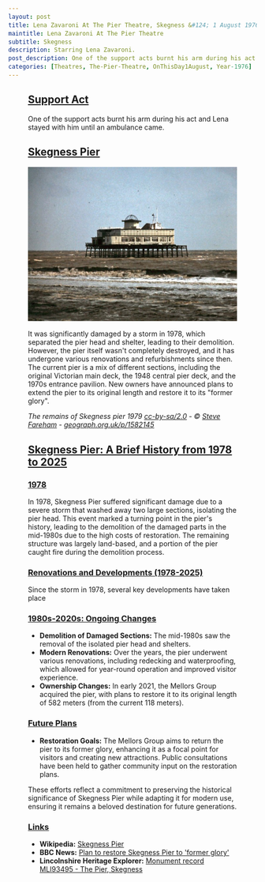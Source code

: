 ```yaml
---
layout: post
title: Lena Zavaroni At The Pier Theatre, Skegness &#124; 1 August 1976
maintitle: Lena Zavaroni At The Pier Theatre
subtitle: Skegness
description: Starring Lena Zavaroni.
post_description: One of the support acts burnt his arm during his act and Lena stayed with him until an ambulance came.
categories: [Theatres, The-Pier-Theatre, OnThisDay1August, Year-1976]
---
```


<figure class="fig3">
<div class="CardLayout">
<div class="CardItem">
<h2 id="infobox1" class="infobox"><a href="#infobox1">Support Act</a></h2>
<div class="CardItem split">
<p>One of the support acts burnt his arm during his act and Lena stayed with him until an ambulance came.</p>
</div></div></div>
</figure>

<figure class="fig3">
<div class="CardLayout">
<div class="CardItem">
<h2 id="infobox2" class="infobox"><a href="#infobox2">Skegness Pier</a></h2>
<div class="CardItem split">
<a href="https://www.geograph.org.uk/photo/1582145"><img src="/assets/images/locations/1582145_07685d76.jpg" class="full-width zoom-in" /></a>
<p>It was significantly damaged by a storm in 1978, which separated the pier head and shelter, leading to their demolition. However, the pier itself wasn't completely destroyed, and it has undergone various renovations and refurbishments since then. The current pier is a mix of different sections, including the original Victorian main deck, the 1948 central pier deck, and the 1970s entrance pavilion. New owners have announced plans to extend the pier to its original length and restore it to its "former glory".</p>
<cite>The remains of Skegness pier 1979 <a href="http://creativecommons.org/licenses/by-sa/2.0/">cc-by-sa/2.0</a> - © <a href="https://www.geograph.org.uk/profile/15341">Steve Fareham</a> - <a href="https://www.geograph.org.uk/photo/1582145">geograph.org.uk/p/1582145</a></cite>
</div></div></div>
</figure>

<figure class="fig3">
<div class="CardLayout">
<div class="CardItem">
<h2 id="infobox3" class="infobox"><a href="#infobox3">Skegness Pier: A Brief History from 1978 to 2025</a></h2>
<div class="CardItem split">
<h3 id="infobox4" class="infobox"><a href="#infobox4">1978</a></h3>
<p>In 1978, Skegness Pier suffered significant damage due to a severe storm that washed away two large sections, isolating the pier head. This event marked a turning point in the pier's history, leading to the demolition of the damaged parts in the mid-1980s due to the high costs of restoration. The remaining structure was largely land-based, and a portion of the pier caught fire during the demolition process.</p>
<h3 id="infobox5" class="infobox"><a href="#infobox5">Renovations and Developments (1978-2025)</a></h3>
<p>Since the storm in 1978, several key developments have taken place</p>
<h3 id="infobox6" class="infobox"><a href="#infobox6">1980s-2020s: Ongoing Changes</a></h3>
<ul>
<li><strong>Demolition of Damaged Sections:</strong> The mid-1980s saw the removal of the isolated pier head and shelters.</li>
<li><strong>Modern Renovations:</strong> Over the years, the pier underwent various renovations, including redecking and waterproofing, which allowed for year-round operation and improved visitor experience.</li>
<li><strong>Ownership Changes:</strong> In early 2021, the Mellors Group acquired the pier, with plans to restore it to its original length of 582 meters (from the current 118 meters).</li>
</ul>
<h3 id="infobox7" class="infobox"><a href="#infobox7">Future Plans</a></h3>
<ul>
<li><strong>Restoration Goals:</strong> The Mellors Group aims to return the pier to its former glory, enhancing it as a focal point for visitors and creating new attractions. Public consultations have been held to gather community input on the restoration plans.
</li>
</ul>
<p>These efforts reflect a commitment to preserving the historical significance of Skegness Pier while adapting it for modern use, ensuring it remains a beloved destination for future generations.</p>
<h3 id="infobox8" class="infobox"><a href="#infobox8">Links</a></h3>
<ul>
<li><strong>Wikipedia:</strong> <a class="external-link" href="https://en.wikipedia.org/wiki/Skegness_Pier">Skegness Pier</a></li>
<li><strong>BBC News:</strong> <a class="external-link" href="https://www.bbc.co.uk/news/articles/c41y44348lro">Plan to restore Skegness Pier to 'former glory'</a></li>
<li><strong>Lincolnshire Heritage Explorer:</strong> <a class="external-link" href="https://heritage-explorer.lincolnshire.gov.uk/Monument/MLI93495">Monument record MLI93495 - The Pier, Skegness</a></li>
</ul>
</div></div></div>
</figure>
